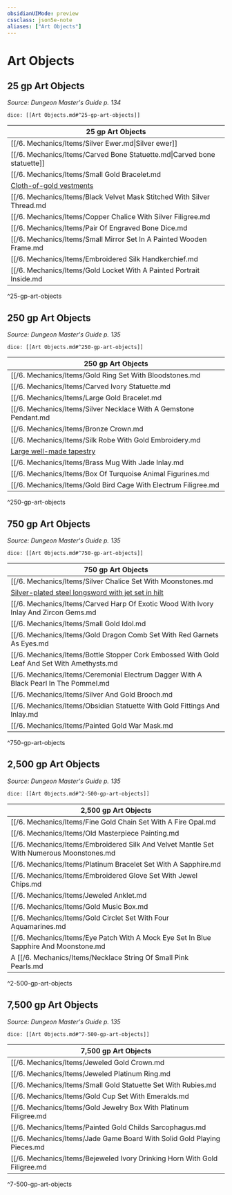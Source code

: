 ```yaml
---
obsidianUIMode: preview
cssclass: json5e-note
aliases: ["Art Objects"]
---
```

# Art Objects


## 25 gp Art Objects
_Source: Dungeon Master's Guide p. 134_

`dice: [[Art Objects.md#^25-gp-art-objects]]`

| 25 gp Art Objects |
|-------------------|
| [[/6. Mechanics/Items/Silver Ewer.md\|Silver ewer]] |
| [[/6. Mechanics/Items/Carved Bone Statuette.md\|Carved bone statuette]] |
| [[/6. Mechanics/Items/Small Gold Bracelet.md|Small gold bracelet]] |
| [Cloth-of-gold vestments](/compendium/items/cloth-of-gold-vestments.md) |
| [[/6. Mechanics/Items/Black Velvet Mask Stitched With Silver Thread.md|Black velvet mask stitched with silver thread]] |
| [[/6. Mechanics/Items/Copper Chalice With Silver Filigree.md|Copper chalice with silver filigree]] |
| [[/6. Mechanics/Items/Pair Of Engraved Bone Dice.md|Pair of engraved bone dice]] |
| [[/6. Mechanics/Items/Small Mirror Set In A Painted Wooden Frame.md|Small mirror set in a painted wooden frame]] |
| [[/6. Mechanics/Items/Embroidered Silk Handkerchief.md|Embroidered silk handkerchief]] |
| [[/6. Mechanics/Items/Gold Locket With A Painted Portrait Inside.md|Gold locket with a painted portrait inside]] |
^25-gp-art-objects

## 250 gp Art Objects
_Source: Dungeon Master's Guide p. 135_

`dice: [[Art Objects.md#^250-gp-art-objects]]`

| 250 gp Art Objects |
|--------------------|
| [[/6. Mechanics/Items/Gold Ring Set With Bloodstones.md|Gold ring set with bloodstones]] |
| [[/6. Mechanics/Items/Carved Ivory Statuette.md|Carved ivory statuette]] |
| [[/6. Mechanics/Items/Large Gold Bracelet.md|Large gold bracelet]] |
| [[/6. Mechanics/Items/Silver Necklace With A Gemstone Pendant.md|Silver necklace with a gemstone pendant]] |
| [[/6. Mechanics/Items/Bronze Crown.md|Bronze crown]] |
| [[/6. Mechanics/Items/Silk Robe With Gold Embroidery.md|Silk robe with gold embroidery]] |
| [Large well-made tapestry](/compendium/items/large-well-made-tapestry.md) |
| [[/6. Mechanics/Items/Brass Mug With Jade Inlay.md|Brass mug with jade inlay]] |
| [[/6. Mechanics/Items/Box Of Turquoise Animal Figurines.md|Box of turquoise animal figurines]] |
| [[/6. Mechanics/Items/Gold Bird Cage With Electrum Filigree.md|Gold bird cage with electrum filigree]] |
^250-gp-art-objects

## 750 gp Art Objects
_Source: Dungeon Master's Guide p. 135_

`dice: [[Art Objects.md#^750-gp-art-objects]]`

| 750 gp Art Objects |
|--------------------|
| [[/6. Mechanics/Items/Silver Chalice Set With Moonstones.md|Silver chalice set with moonstones]] |
| [Silver-plated steel longsword with jet set in hilt](/compendium/items/silver-plated-steel-longsword-with-jet-set-in-hilt.md) |
| [[/6. Mechanics/Items/Carved Harp Of Exotic Wood With Ivory Inlay And Zircon Gems.md|Carved harp of exotic wood with ivory inlay and zircon gems]] |
| [[/6. Mechanics/Items/Small Gold Idol.md|Small gold idol]] |
| [[/6. Mechanics/Items/Gold Dragon Comb Set With Red Garnets As Eyes.md|Gold dragon comb set with red garnets as eyes]] |
| [[/6. Mechanics/Items/Bottle Stopper Cork Embossed With Gold Leaf And Set With Amethysts.md|Bottle stopper cork embossed with gold leaf and set with amethysts]] |
| [[/6. Mechanics/Items/Ceremonial Electrum Dagger With A Black Pearl In The Pommel.md|Ceremonial electrum dagger with a black pearl in the pommel]] |
| [[/6. Mechanics/Items/Silver And Gold Brooch.md|Silver and gold brooch]] |
| [[/6. Mechanics/Items/Obsidian Statuette With Gold Fittings And Inlay.md|Obsidian statuette with gold fittings and inlay]] |
| [[/6. Mechanics/Items/Painted Gold War Mask.md|Painted gold war mask]] |
^750-gp-art-objects

## 2,500 gp Art Objects
_Source: Dungeon Master's Guide p. 135_

`dice: [[Art Objects.md#^2-500-gp-art-objects]]`

| 2,500 gp Art Objects |
|----------------------|
| [[/6. Mechanics/Items/Fine Gold Chain Set With A Fire Opal.md|Fine gold chain set with a fire opal]] |
| [[/6. Mechanics/Items/Old Masterpiece Painting.md|Old masterpiece painting]] |
| [[/6. Mechanics/Items/Embroidered Silk And Velvet Mantle Set With Numerous Moonstones.md|Embroidered silk and velvet mantle set with numerous moonstones]] |
| [[/6. Mechanics/Items/Platinum Bracelet Set With A Sapphire.md|Platinum bracelet set with a sapphire]] |
| [[/6. Mechanics/Items/Embroidered Glove Set With Jewel Chips.md|Embroidered glove set with jewel chips]] |
| [[/6. Mechanics/Items/Jeweled Anklet.md|Jeweled anklet]] |
| [[/6. Mechanics/Items/Gold Music Box.md|Gold music box]] |
| [[/6. Mechanics/Items/Gold Circlet Set With Four Aquamarines.md|Gold circlet set with four aquamarines]] |
| [[/6. Mechanics/Items/Eye Patch With A Mock Eye Set In Blue Sapphire And Moonstone.md|Eye patch with a mock eye set in blue sapphire and moonstone]] |
| A [[/6. Mechanics/Items/Necklace String Of Small Pink Pearls.md|necklace string of small pink pearls]] |
^2-500-gp-art-objects

## 7,500 gp Art Objects
_Source: Dungeon Master's Guide p. 135_

`dice: [[Art Objects.md#^7-500-gp-art-objects]]`

| 7,500 gp Art Objects |
|----------------------|
| [[/6. Mechanics/Items/Jeweled Gold Crown.md|Jeweled gold crown]] |
| [[/6. Mechanics/Items/Jeweled Platinum Ring.md|Jeweled platinum ring]] |
| [[/6. Mechanics/Items/Small Gold Statuette Set With Rubies.md|Small gold statuette set with rubies]] |
| [[/6. Mechanics/Items/Gold Cup Set With Emeralds.md|Gold cup set with emeralds]] |
| [[/6. Mechanics/Items/Gold Jewelry Box With Platinum Filigree.md|Gold jewelry box with platinum filigree]] |
| [[/6. Mechanics/Items/Painted Gold Childs Sarcophagus.md|Painted gold child's sarcophagus]] |
| [[/6. Mechanics/Items/Jade Game Board With Solid Gold Playing Pieces.md|Jade game board with solid gold playing pieces]] |
| [[/6. Mechanics/Items/Bejeweled Ivory Drinking Horn With Gold Filigree.md|Bejeweled ivory drinking horn with gold filigree]] |
^7-500-gp-art-objects